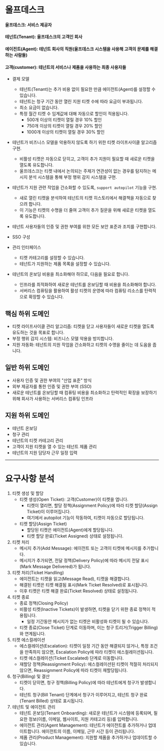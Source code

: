 # 울프데스크
#### 울프데스크: 서비스 제공자
#### 테넌트(Tenant): 울프데스크의 고객인 회사
#### 에이전트(Agent): 테넌트 회사의 직원(울프데스크 시스템을 사용해 고객의 문제를 해결하는 사람들)
#### 고객(customer): 테넌트의 서비스나 제품을 사용하는 최종 사용자들

- 결제 모델
  - 테넌트(Tenant)는 추가 비용 없이 필요한 만큼 에이전트(Agent)를 설정할 수 있습니다.
  - 테넌트는 청구 기간 동안 열린 지원 티켓 수에 따라 요금이 부과됩니다.
  - 최소 요금이 없습니다.
  - 특정 월간 티켓 수 임계값에 대해 자동으로 할인이 적용됩니다. 
     - 500개 이상의 티켓이 열릴 경우 10% 할인 
     - 750개 이상의 티켓이 열릴 경우 20% 할인 
     - 1000개 이상의 티켓이 열릴 경우 30% 할인

- 테넌트가 비즈니스 모델을 악용하지 않도록 하기 위한 티켓 라이프사이클 알고리즘 구현. 
  - 비활성 티켓은 자동으로 닫히고, 고객이 추가 지원이 필요할 때 새로운 티켓을 열도록 유도합니다. 
  - 울프데스크는 티켓 내에서 논의되는 주제가 연관성이 없는 경우를 탐지하는 메시지 분석 시스템을 통해 부정 행위 감지 시스템을 구현.
  

- 테넌트가 지원 관련 작업을 간소화할 수 있도록, `support autopilot` 기능을 구현.
  - 새로 열린 티켓을 분석하여 테넌트의 티켓 히스토리에서 해결책을 자동으로 찾으려 합니다. 
  - 이 기능은 티켓의 수명을 더 줄여 고객이 추가 질문을 위해 새로운 티켓을 열도록 유도합니다.

- 테넌트 사용자들의 인증 및 권한 부여를 위한 모든 보안 표준과 조치를 구현합니다.
- SSO 구성
- 관리 인터페이스
  - 티켓 카테고리를 설정할 수 있습니다.
  - 테넌트가 지원하는 제품 목록을 설정할 수 있습니다.

- 테넌트의 온보딩 비용을 최소화해야 하므로, 다음을 필요로 합니다.
  - 인프라를 최적화하여 새로운 테넌트를 온보딩할 때 비용을 최소화해야 합니다. 
  - 서버리스 컴퓨팅을 활용하여 활성 티켓의 운영에 따라 컴퓨팅 리소스를 탄력적으로 확장할 수 있습니다.

## 핵심 하위 도메인
- 티켓 라이프사이클 관리 알고리즘: 티켓을 닫고 사용자들이 새로운 티켓을 열도록 유도하는 것을 목표로 합니다.
- 부정 행위 감지 시스템: 비즈니스 모델 악용을 방지합니다.
- 지원 자동화: 테넌트의 지원 작업을 간소화하고 티켓의 수명을 줄이는 데 도움을 줍니다.
## 일반 하위 도메인
- 사용자 인증 및 권한 부여의 "산업 표준" 방식
- 외부 제공자를 통한 인증 및 권한 부여 (SSO)
- 새로운 테넌트를 온보딩할 때 컴퓨팅 비용을 최소화하고 탄력적인 확장을 보장하기 위해 회사가 사용하는 서버리스 컴퓨팅 인프라
## 지원 하위 도메인
- 테넌트 온보딩
- 청구 관리
- 테넌트의 티켓 카테고리 관리
- 고객이 지원 티켓을 열 수 있는 테넌트 제품 관리
- 테넌트의 지원 담당자 근무 일정 입력

---
# 요구사항 분석
1. 티켓 생성 및 할당
   - 티켓 생성(Open Ticket): 고객(Customer)이 티켓을 엽니다.
     - 티켓이 열리면, 할당 정책(Assignment Policy)에 따라 티켓 할당(Assign Ticket)이 이루어집니다.
     - 여기에서 autopilot 기능이 작동하여, 티켓이 자동으로 할당됩니다.
   - 티켓 할당(Assign Ticket)
     - 할당된 티켓은 에이전트(Agent)에게 할당됩니다.
     - 티켓 할당 완료(Ticket Assigned) 상태로 설정됩니다.
2. 티켓 처리
    - 메시지 추가(Add Message): 에이전트 또는 고객이 티켓에 메시지를 추가합니다.
    - 메시지가 추가되면, 전달 정책(Delivery Policy)에 따라 메시지 전달 표시(Mark Message Delivered)가 됩니다.
3. 티켓 처리(Ticket Handling)
    - 에이전트는 티켓을 읽고(Message Read), 티켓을 해결합니다. 
    - 해결된 티켓은 티켓 해결됨 표시(Mark Ticket Resolved)로 표시됩니다. 
    - 이후 티켓은 티켓 해결 완료(Ticket Resolved) 상태로 설정됩니다.
4. 티켓 종료 
    - 종료 정책(Closing Policy)
    - 비활성 티켓(Inactive Tickets)이 발생하면, 티켓을 닫기 위한 종료 정책이 적용됩니다.
      - 일정 기간동안 메시지가 없는 티켓은 비활성화 티켓이 될 수 있습니다. 
    - 티켓 종료(Close Ticket) 단계로 이동하며, 이는 청구 트리거(Trigger Billing)와 연계됩니다.
5. 티켓 에스컬레이션
    - 에스컬레이션(Escalation): 티켓이 일정 기간 동안 해결되지 않거나, 특정 조건을 만족하지 않으면, Escalation Policy에 따라 티켓이 에스컬레이션됩니다.
    - 티켓 에스컬레이션(Ticket Escalated) 단계로 이동합니다. 
    - 재할당 정책(Reassignment Policy): 에스컬레이션된 티켓이 적절히 처리되지 않으면, Reassignment Policy에 따라 티켓이 재할당됩니다.
6. 청구(Billing) 및 결산
    - 티켓이 닫히면, 청구 정책(Billing Policy)에 따라 테넌트에게 청구가 발생합니다. 
    - 테넌트 청구(Bill Tenant) 단계에서 청구가 이루어지고, 테넌트 청구 완료(Tenant Billed) 상태로 표시됩니다.
7. 테넌트 및 에이전트 관리
    - 테넌트 온보딩(Tenant Onboarding): 새로운 테넌트가 시스템에 등록되며, 필요한 정보(이름, 이메일, 웹사이트, 지원 카테고리 등)를 입력합니다. 
    - 에이전트 관리(Agent Management): 테넌트가 에이전트를 추가하거나 업데이트합니다. 에이전트의 이름, 이메일, 근무 시간 등이 관리됩니다.
    - 제품 관리(Product Management): 지원할 제품을 추가하거나 업데이트할 수 있습니다.
